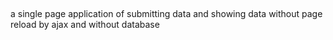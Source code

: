 ##
a single page application of submitting data and showing data without page reload by ajax and without database